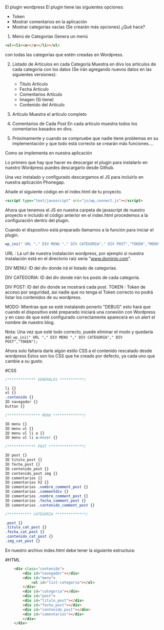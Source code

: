 El plugin wordpress
El plugin tiene las siguientes opciones:
- Token
- Mostrar comentarios en la aplicación
- Mostrar categorías vacías
(Se crearán más opciones)
¿Qué hace?
1.	Menú de Categorías
Genera un menú 
```html
<ul><li><a></a></li></ul> 
```
con todas las categorías que estén creadas en Wordpress.

2.	Listado de Artículos en cada Categoría
	Muestra en divs los artículos de cada categoría con los datos
 	(Se irán agregando nuevos datos en las siguientes versiones):

	- Titulo Artículo
	- Fecha Artículo
	- Comentarios Artículo
	- Imagen (Si tiene)
	- Contenido del Artículo

3.	Artículo
	Muestra el artículo completo

4.	Comentarios de Cada Post
	En cada artículo muestra todos los comentarios basados en divs.

5.	Próximamente y cuando se compruebe que nadie tiene problemas en su implementación y que todo está correcto se crearán más funciones....
	
Como se implementa en nuestra aplicación

Lo primero que hay que hacer es descargar el plugin para instalarlo en nuestro Wordpress puedes descargarlo desde Github.

Una vez instalado y configurado descargamos el JS para incluirlo en nuestra aplicación Phonegap.

Añade el siguiente código en el index.html de tu proyecto.

```html
<script type="text/javascript" src="js/wp_connect.js"></script>
```

Ahora que tenemos el JS en nuestra carpeta de javascript de nuestro proyecto  e incluido el código anterior en el index.html procedemos a la configuración dentro del plugin.

Cuando el dispositivo está preparado llamamos a la función para iniciar el plugin.

```javascript
wp_ini(" URL "," DIV MENU "," DIV CATEGORIA"," DIV POST","TOKEN","MODO");
```


URL : La url de nuestra instalación wordpress, por ejemplo si nuestra instalación está en el directorio raíz sería "www.dominio.com".

DIV MENU: ID del div donde irá el listado de categorías.

DIV CATEGORIA: ID del div donde irán los posts de cada categoría.

DIV POST:  ID del div donde se mostrará cada post.
TOKEN : Token de acceso por seguridad, así nadie que no tenga el Token correcto no podrá listar los contenidos de su wordpress.

MODO: Mientras que se esté instalando ponerlo  "DEBUG" esto hará que cuando el dispositivo esté preparado iniciará una conexión con Wordpress y en caso de que esté configurado correctamente aparecerá en un alert el nombre de nuestro blog.

Nota: Una vez que esté todo correcto, puede eliminar el modo y quedaría así:
<code>wp_ini(" URL "," DIV MENU "," DIV CATEGORIA"," DIV POST","TOKEN");</code>

Ahora solo faltaría darle algún estilo CSS a el contenido rescatado desde wordpress
Estos son los CSS que he creado por defecto, ya cada uno que cambie a su gusto.


#CSS
```css
/************* GENERALES ***********/

li {}
ul {}
.contenido {}
ID navegador {}
button {}

/*************** MENU **************/

ID menu {}
ID menu ul {}
ID menu ul li a {}
ID menu ul li a:hover {}

/************* POST ****************/

ID post {}
ID titulo_post {}
ID fecha_post {}
ID contenido_post {}
ID contenido_post img {}
ID comentarios {}
ID comentarios h2 {}
ID comentarios .nombre_comment_post {}
ID comentarios .commentdiv {}
ID comentarios .nombre_comment_post {}
ID comentarios .fecha_comment_post {}
ID comentarios .contenido_comment_post {}

/*********** CATEGORIA **************/

.post {}
.titulo_cat_post {}
.fecha_cat_post {}
.contenido_cat_post {}
.img_cat_post {}
```
En nuestro archivo index.html debe tener la siguiente estructura:

#HTML
```html
    <div class="contenido">
        <div id="navegador"></div>
        <div id="menu">
            <ul id="list-categoria"></ul>
        </div>
        <div id="categoria"></div>
        <div id="post">
        <div id="titulo_post"></div>
        <div id="fecha_post"></div>
        <div id="contenido_post"></div>
        <div id="comentarios"></div>
        </div>
    </div>
```

